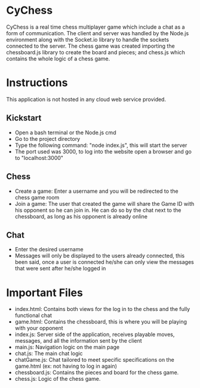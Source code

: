 # CyChess
CyChess is a real time chess multiplayer game which include a chat as a form of communication.
The client and server was handled by the Node.js environment along with the Socket.io library to
handle the sockets connected to the server. The chess game was created importing the chessboard.js
library to create the board and pieces; and chess.js which contains the whole logic of a chess game.

# Instructions
This application is not hosted in any cloud web service provided.

## Kickstart
  - Open a bash terminal or the Node.js cmd
  - Go to the project directory
  - Type the following command: "node index.js", this will start the server
  - The port used was 3000, to log into the website open a browser and go to "localhost:3000"

## Chess
  - Create a game: Enter a username and you will be redirected to the chess game room
  - Join a game: The user that created the game will share the Game ID with his opponent
    so he can join in. He can do so by the chat next to the chessboard, as long as his
    opponent is already online


## Chat
  - Enter the desired username
  - Messages will only be displayed to the users already connected, this been said,
    once a user is connected he/she can only view the messages that were sent after
    he/she logged in

# Important Files
  - index.html: Contains both views for the log in to the chess and the fully functional chat
  - game.html: Contains the chessboard, this is where you will be playing with your opponent
  - index.js: Server side of the application, receives playable moves, messages, and all the information sent by the client
  - main.js: Navigation logic on the main page
  - chat.js: The main chat logic
  - chatGame.js: Chat tailored to meet specific specifications on the game.html (ex: not having to log in again)
  - chessboard.js: Contains the pieces and board for the chess game.
  - chess.js: Logic of the chess game.
